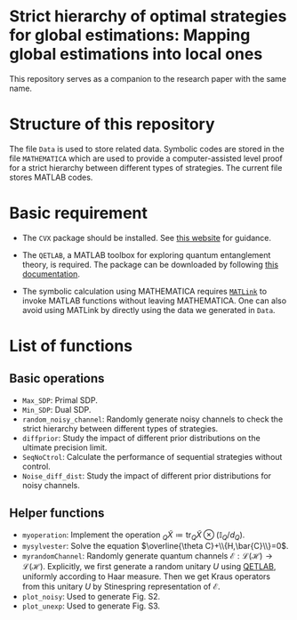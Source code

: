 # Strict hierarchy of optimal strategies for global estimations: Mapping global estimations into local ones

This repository serves as a companion to the research paper with the same name.

# Structure of this repository

The file `Data` is used to store related data. Symbolic codes are stored in the file `MATHEMATICA` which are used to provide a computer-assisted level proof for a strict hierarchy between different types of strategies. The current file stores MATLAB codes.

# Basic requirement 

- The `CVX` package should be installed. See [this website](http://cvxr.com/cvx/doc/install.html) for guidance.

- The `QETLAB`, a MATLAB toolbox for exploring quantum entanglement theory, is required. The package can be downloaded by following [this documentation](https://qetlab.com/Installation).

- The symbolic calculation using MATHEMATICA requires [`MATLink`](http://matlink.org/) to invoke MATLAB functions without leaving MATHEMATICA. One can also avoid using MATLink by directly using the data we generated in `Data`.

# List of functions
## Basic operations 

- `Max_SDP`: Primal SDP.
- `Min_SDP`: Dual SDP.
- `random_noisy_channel`: Randomly generate noisy channels to check the strict hierarchy between different types of strategies.
- `diffprior`: Study the impact of different prior distributions on the ultimate precision limit.
- `SeqNoCtrol`: Calculate the performance of sequential strategies without control.
- `Noise_diff_dist`: Study the impact of different prior distributions for noisy channels.

## Helper functions

- `myoperation`: Implement the operation $_Q\tilde{X}\coloneqq \mathrm{tr}_Q\tilde{X}\otimes \left( \mathbb{I} _Q/d_Q \right)$.
- `mysylvester`: Solve the equation $\overline{\theta C}+\\{H,\bar{C}\\}=0$.
- `myrandomChannel`: Randomly generate quantum channels $\mathcal{E}:\mathcal{L}(\mathcal{H})\rightarrow \mathcal{L}(\mathcal{H})$. Explicitly, we first generate a random unitary $U$ using [QETLAB](https://qetlab.com/RandomUnitary), uniformly according to Haar measure. Then we get Kraus operators from this unitary $U$ by Stinespring representation of $\mathcal{E}$.
- `plot_noisy`: Used to generate Fig. S2.
- `plot_unexp`: Used to generate Fig. S3.


